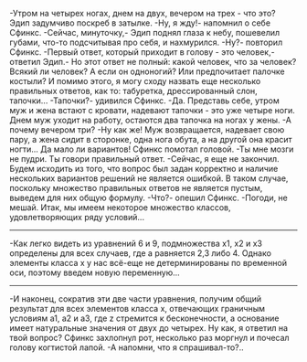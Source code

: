   -Утром на четырех ногах, днем на двух, вечером на трех - что это?
Эдип задумчиво поскреб в затылке.
-Ну, я жду!- напомнил о себе Сфинкс.
-Сейчас, минуточку,- Эдип поднял глаза к небу, пошевелил губами, что-то подсчитывая про себя, и нахмурился.
-Ну?- повторил Сфинкс.
-Первый ответ, который приходит в голову - это человек,- ответил Эдип.- Но этот ответ не полный: какой человек, что за человек? Всякий ли человек? А если он одноногий? Или предпочитает палочке костыли? И помимо этого, я могу сходу назвать еще несколько правильных ответов, как то: табуретка, дрессированный слон, тапочки...
-Тапочки?- удивился Сфинкс.
-Да. Представь себе, утром муж и жена встают с кровати, надевают тапочки - это уже четыре ноги. Днем муж уходит на работу, остаются два тапочка на ногах у жены.
-А почему вечером три?
-Ну как же! Муж возвращается, надевает свою пару, а жена сидит в сторонке, одна нога обута, а на другой она красит ногти... Да мало ли вариантов!
Сфинкс помотал головой.
-Ты мне мозги не пудри. Ты говори правильный ответ.
-Сейчас, я еще не закончил. Будем исходить из того, что вопрос был задан корректно и наличие нескольких вариантов решений не является ошибкой. В таком случае, поскольку множество правильных ответов не является пустым, выведем для них общую формулу.
-Что?- опешил Сфинкс.
-Погоди, не мешай. Итак, мы имеем некоторое множество классов, удовлетворяющих ряду условий...
****************
-Как легко видеть из уравнений 6 и 9, подмножества х1, х2 и х3 определены для всех случаев, где а равняется 2,3 либо 4. Однако элементы класса х у нас всё-еще не детерминированы по временной оси, поэтому введем новую переменную...
****************
-И наконец, сократив эти две части уравнения, получим общий результат для всех элементов класса х, отвечающих граничным условиям а1, а2 и а3, где z стремится к бесконечности, а основание имеет натуральные значения от двух до четырех. Ну как, я ответил на твой вопрос?
Сфинкс захлопнул рот, несколько раз моргнул и почесал голову когтистой лапой.
-А напомни, что я спрашивал-то?..    
